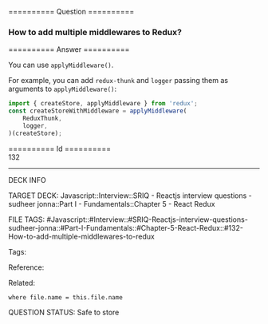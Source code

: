 ========== Question ==========  

### How to add multiple middlewares to Redux?  

========== Answer ==========  

You can use `applyMiddleware()`.

For example, you can add `redux-thunk` and `logger` passing them as arguments to `applyMiddleware()`:

```javascript
import { createStore, applyMiddleware } from 'redux';
const createStoreWithMiddleware = applyMiddleware(
    ReduxThunk,
    logger,
)(createStore);
```

========== Id ==========  
132

---

DECK INFO

TARGET DECK: Javascript::Interview::SRIQ - Reactjs interview questions - sudheer jonna::Part I - Fundamentals::Chapter 5 - React Redux

FILE TAGS: #Javascript::#Interview::#SRIQ-Reactjs-interview-questions-sudheer-jonna::#Part-I-Fundamentals::#Chapter-5-React-Redux::#132-How-to-add-multiple-middlewares-to-redux

Tags:

Reference:

Related:

```dataview
where file.name = this.file.name
```

QUESTION STATUS: Safe to store
